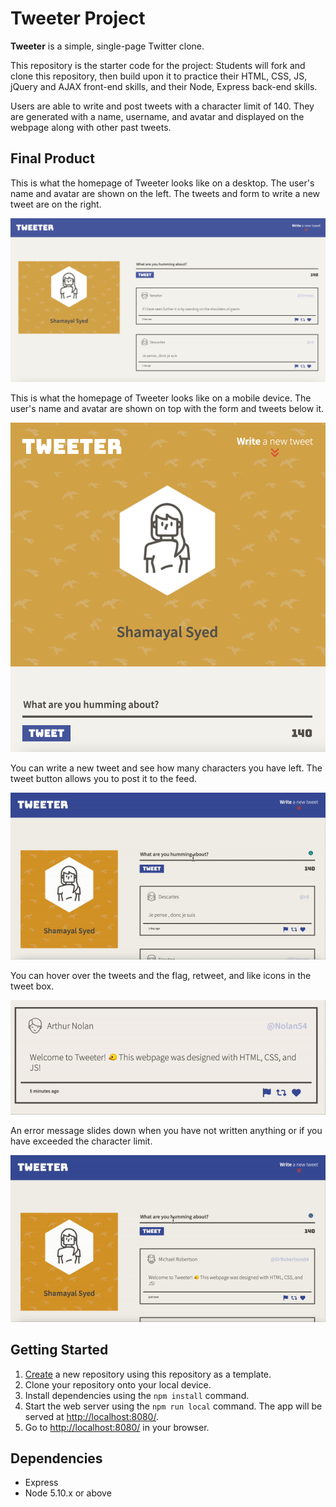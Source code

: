# Tweeter Project

**Tweeter** is a simple, single-page Twitter clone.

This repository is the starter code for the project: Students will fork and clone this repository, then build upon it to practice their HTML, CSS, JS, jQuery and AJAX front-end skills, and their Node, Express back-end skills.

Users are able to write and post tweets with a character limit of 140. They are generated with a name, username, and avatar and displayed on the webpage along with other past tweets.

## Final Product

This is what the homepage of Tweeter looks like on a desktop. The user's name and avatar are shown on the left. The tweets and form to write a new tweet are on the right.

!["The homepage of Tweeter on desktop."](https://github.com/Shamayal/tweeter/blob/master/docs/homepage-desktop.png)

This is what the homepage of Tweeter looks like on a mobile device. The user's name and avatar are shown on top with the form and tweets below it.

!["The homepage of Tweeter on mobile."](https://github.com/Shamayal/tweeter/blob/master/docs/homepage-mobile.png)

You can write a new tweet and see how many characters you have left. The tweet button allows you to post it to the feed.

!["Write and post a new tweet."](https://github.com/Shamayal/tweeter/blob/master/docs/write-new-tweet.gif)

You can hover over the tweets and the flag, retweet, and like icons in the tweet box.

!["Hover over the tweet to see a box-shadow and color change for the icons."](https://github.com/Shamayal/tweeter/blob/master/docs/tweet-hover.gif)

An error message slides down when you have not written anything or if you have exceeded the character limit.

!["Can't post tweets more than 140 characters."](https://github.com/Shamayal/tweeter/blob/master/docs/error-message.gif)

## Getting Started

1. [Create](https://docs.github.com/en/repositories/creating-and-managing-repositories/creating-a-repository-from-a-template) a new repository using this repository as a template.
2. Clone your repository onto your local device.
3. Install dependencies using the `npm install` command.
4. Start the web server using the `npm run local` command. The app will be served at <http://localhost:8080/>.
5. Go to <http://localhost:8080/> in your browser.

## Dependencies

- Express
- Node 5.10.x or above

